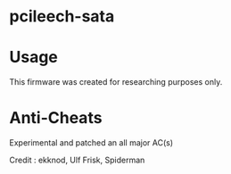 # pcileech-sata

# Usage
This firmware was created for researching purposes only.  

# Anti-Cheats

Experimental and patched an all major AC(s)

Credit : ekknod, Ulf Frisk, Spiderman
